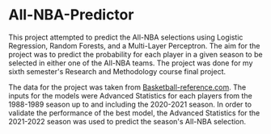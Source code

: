# All-NBA-Predictor
This project attempted to predict the All-NBA selections using Logistic Regression, Random Forests, and a Multi-Layer Perceptron.
The aim for the project was to predict the probability for each player in a given season to be selected in either one of the All-NBA teams.
The project was done for my sixth semester's Research and Methodology course final project.

The data for the project was taken from [Basketball-reference.com](basketball-reference.com). 
The inputs for the models were Advanced Statistics for each players from the 1988-1989 season up to and including the 2020-2021 season.
In order to validate the performance of the best model, the Advanced Statistics for the 2021-2022 season was used to predict the season's All-NBA selection.

